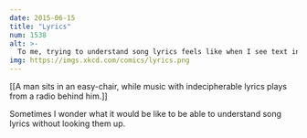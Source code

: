 ```yaml
---
date: 2015-06-15
title: "Lyrics"
num: 1538
alt: >-
  To me, trying to understand song lyrics feels like when I see text in a dream but it𝔰 hอᵣd t₀ ᵣeₐd aกd 𝒾 canٖt fཱྀcu༧༦࿐༄
img: https://imgs.xkcd.com/comics/lyrics.png
---
```

[[A man sits in an easy-chair, while music with indecipherable lyrics plays from a radio behind him.]]

Sometimes I wonder what it would be like to be able to understand song lyrics without looking them up.

